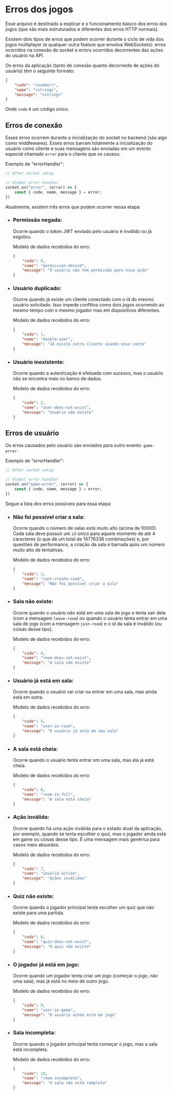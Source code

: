 # **Erros dos jogos**

Esse arquivo é destinado a explicar e o funcionamento básico dos erros dos jogos (que são mais estruturados e diferentes dos erros HTTP normais).

Existem dois tipos de erros que podem ocorrer durante o ciclo de vida dos jogos multiplayer (e qualquer outra feature que envolva WebSockets): erros ocorridos na conexão do socket e errors ocorridos decorrentes das ações do usuário na API.

Os erros da aplicação (tanto de conexão quanto decorrente de ações do usuário) têm o seguinte formato:
```json
{
    "code": "<number>",
    "name": "<string>",
    "message": "<string>"
}
```
Onde ```code``` é um código único.

## **Erros de conexão**

Esses erros ocorrem durante a inicialização do socket no backend (são algo como middlewares).
Esses erros barram totalmente a inicialização do usuário como cliente e suas mensagens são enviadas em um evento especial chamado ```error``` para o cliente que os causou.

Exemplo de "errorHandler":
```js
// After socket setup

// Global error handler
socket.on("error", (error) => {
    const { code, name, message } = error;
})
```

Atualmente, existem três erros que podem ocorrer nessa etapa:

- ### **Permissão negada:**
    Ocorre quando o token JWT enviado pelo usuário é inválido ou já esgotou.

    Modelo de dados recebidos do erro:
    ```json
    {
        "code": 0,
        "name": "permission-denied",
        "message": "O usuário não tem permissão para essa ação"
    }
    ```
- ### **Usuário duplicado:**
    Ocorre quando já existe um cliente conectado com o id do mesmo usuário solicitado. Isso impede conflitos como dois jogos ocorrendo ao mesmo tempo com o mesmo jogador mas em dispositivos diferentes.

    Modelo de dados recebidos do erro:
    ```json
    {
        "code": 1,
        "name": "double-user",
        "message": "Já existe outro cliente usando essa conta"
    }
    ```

- ### **Usuário inexistente:**
    Ocorre quando a autenticação é efetuada com sucesso, mas o usuário não se encontra mais no banco de dados.

    Modelo de dados recebidos do erro:
    ```json
    {
        "code": 2,
        "name": "user-does-not-exist",
        "message": "Usuário não existe"
    }
    ```

## **Erros de usuário**

Os erros causados pelo usuário são enviados para outro evento: ```game-error```.

Exemplo de "errorHandler": 
```js
// After socket setup

// Global error handler
socket.on("game-error", (error) => {
    const { code, name, message } = error;
})
```

Segue a lista dos erros possíveis para essa etapa:

- ### **Não foi possível criar a sala:**
    Ocorre quando o número de salas está muito alto (acima de 10000). Cada sala deve possuir um ```id``` único para aquele momento de até 4 caracteres (o que dá um total de 14776336 combinações) e, por questões de performance, a criação da sala é barrada após um número muito alto de tentativas.

    Modelo de dados recebidos do erro:
    ```json
    {
        "code": 3,
        "name": "cant-create-room",
        "message": "Não foi possível criar a sala"
    }
    ```

- ### **Sala não existe:**
    Ocorre quando o usuário não está em uma sala de jogo e tenta sair dela (com a mensagem ```leave-room```) ou quando o usuário tenta entrar em uma sala de jogo (com a mensagem ```join-room```) e o id da sala é inválido (ou coisas desse tipo).

    Modelo de dados recebidos do erro:
    ```json
    {
        "code": 4,
        "name": "room-does-not-exist",
        "message": "A sala não existe"
    }
    ```

- ### **Usuário já está em sala:**
    Ocorre quando o usuário vai criar ou entrar em uma sala, mas ainda está em outra.

    Modelo de dados recebidos do erro:
    ```json
    {
        "code": 5,
        "name": "user-in-room",
        "message": "O usuário já está em uma sala"
    }
    ```

- ### **A sala está cheia:**
    Ocorre quando o usuário tenta entrar em uma sala, mas ela já está cheia.

    Modelo de dados recebidos do erro:
    ```json
    {
        "code": 6,
        "name": "room-is-full",
        "message": "A sala está cheia"
    }
    ```


- ### **Ação inválida:**
    Ocorre quando há uma ação inválida para o estado atual da aplicação, por exemplo, quando se tenta escolher o quiz, mas o jogador ainda está em game ou coisas desse tipo. É uma mensagem mais genérica para casos meio absurdos.

    Modelo de dados recebidos do erro:
    ```json
    {
        "code": 7,
        "name": "invalid-action",
        "message": "Ações inválidas"
    }
    ```


- ### **Quiz não existe:**
    Ocorre quando o jogador principal tenta escolher um quiz que não existe para uma partida.

    Modelo de dados recebidos do erro:
    ```json
    {
        "code": 8,
        "name": "quiz-does-not-exist",
        "message": "O quiz não existe"
    }
    ```

- ### **O jogador já está em jogo:**
    Ocorre quando um jogador tenta criar um jogo (começar o jogo, não uma sala), mas já está no meio de outro jogo.

    Modelo de dados recebidos do erro:
    ```json
    {
        "code": 9,
        "name": "user-in-game",
        "message": "O usuário ainda está em jogo"
    }
    ```

- ### **Sala incompleta:**
    Ocorre quando o jogador principal tenta começar o jogo, mas a sala está incompleta.

    Modelo de dados recebidos do erro:
    ```json
    {
        "code": 10,
        "name": "room-incomplete",
        "message": "A sala não está completa"
    }
    ```